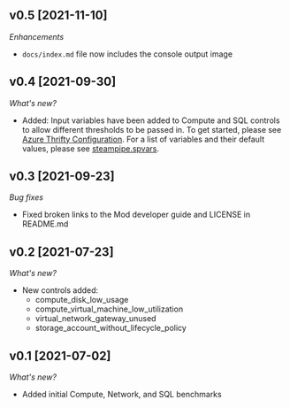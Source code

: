 ## v0.5 [2021-11-10]

_Enhancements_

- `docs/index.md` file now includes the console output image

## v0.4 [2021-09-30]

_What's new?_

- Added: Input variables have been added to Compute and SQL controls to allow different thresholds to be passed in. To get started, please see [Azure Thrifty Configuration](https://hub.steampipe.io/mods/turbot/azure_thrifty#configuration). For a list of variables and their default values, please see [steampipe.spvars](https://github.com/turbot/steampipe-mod-azure-thrifty/blob/main/steampipe.spvars).

## v0.3 [2021-09-23]

_Bug fixes_

- Fixed broken links to the Mod developer guide and LICENSE in README.md

## v0.2 [2021-07-23]

_What's new?_

- New controls added:
  - compute_disk_low_usage
  - compute_virtual_machine_low_utilization
  - virtual_network_gateway_unused
  - storage_account_without_lifecycle_policy

## v0.1 [2021-07-02]

_What's new?_

- Added initial Compute, Network, and SQL benchmarks
